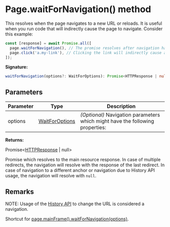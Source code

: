 # Page.waitForNavigation() method

This resolves when the page navigates to a new URL or reloads. It is useful when you run code that will indirectly cause the page to navigate. Consider this example:

```js
const [response] = await Promise.all([
  page.waitForNavigation(), // The promise resolves after navigation has finished
  page.click('a.my-link'), // Clicking the link will indirectly cause a navigation
]);
```

**Signature:**

```typescript
waitForNavigation(options?: WaitForOptions): Promise<HTTPResponse | null>;
```

## Parameters

| Parameter | Type                                            | Description                                                                        |
| --------- | ----------------------------------------------- | ---------------------------------------------------------------------------------- |
| options   | [WaitForOptions](./puppeteer.waitforoptions.md) | <i>(Optional)</i> Navigation parameters which might have the following properties: |

**Returns:**

Promise&lt;[HTTPResponse](./puppeteer.httpresponse.md) \| null&gt;

Promise which resolves to the main resource response. In case of multiple redirects, the navigation will resolve with the response of the last redirect. In case of navigation to a different anchor or navigation due to History API usage, the navigation will resolve with `null`.

## Remarks

NOTE: Usage of the [History API](https://developer.mozilla.org/en-US/docs/Web/API/History_API) to change the URL is considered a navigation.

Shortcut for [page.mainFrame().waitForNavigation(options)](./puppeteer.frame.waitfornavigation.md).
